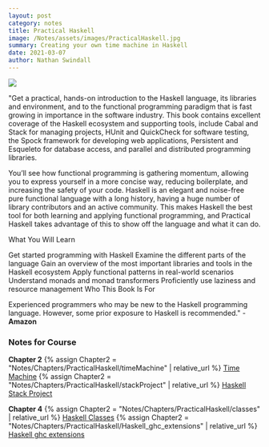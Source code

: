 ```yaml
---
layout: post
category: notes
title: Practical Haskell
image: /Notes/assets/images/PracticalHaskell.jpg
summary: Creating your own time machine in Haskell
date: 2021-03-07
author: Nathan Swindall
---
```



<a target="_blank"  href="https://www.amazon.com/gp/product/1484244796/ref=as_li_tl?ie=UTF8&camp=1789&creative=9325&creativeASIN=1484244796&linkCode=as2&tag=swindeasy-20&linkId=da9844417188aa079813bc68e122f93e"><img border="0" style="display:block;margin-left:auto;margin-right:auto;" src="//ws-na.amazon-adsystem.com/widgets/q?_encoding=UTF8&MarketPlace=US&ASIN=1484244796&ServiceVersion=20070822&ID=AsinImage&WS=1&Format=_SL250_&tag=swindeasy-20" ></a>

"Get a practical, hands-on introduction to the Haskell language, its libraries and environment, and to the functional programming paradigm that is fast growing in importance in the software industry. This book contains excellent coverage of the Haskell ecosystem and supporting tools, include Cabal and Stack for managing projects, HUnit and QuickCheck for software testing, the Spock framework for developing web applications, Persistent and Esqueleto for database access, and parallel and distributed programming libraries.

You’ll see how functional programming is gathering momentum, allowing you to express yourself in a more concise way, reducing boilerplate, and increasing the safety of your code. Haskell is an elegant and noise-free pure functional language with a long history, having a huge number of library contributors and an active community. This makes Haskell the best tool for both learning and applying functional programming, and Practical Haskell takes advantage of this to show off the language and what it can do.

What You Will Learn

Get started programming with Haskell
Examine the different parts of the language
Gain an overview of the most important libraries and tools in the Haskell ecosystem
Apply functional patterns in real-world scenarios
Understand monads and monad transformers
Proficiently use laziness and resource management
Who This Book Is For

Experienced programmers who may be new to the Haskell programming language. However, some prior exposure to Haskell is recommended." -**Amazon**


### **Notes for Course**

**Chapter 2**
{% assign Chapter2 = "Notes/Chapters/PracticalHaskell/timeMachine" | relative_url %} 
<a href="{{Chapter2}}">Time Machine</a>
{% assign Chapter2 = "Notes/Chapters/PracticalHaskell/stackProject" | relative_url %} 
<a href="{{Chapter2}}">Haskell Stack Project</a>

**Chapter 4**
{% assign Chapter2 = "Notes/Chapters/PracticalHaskell/classes" | relative_url %} 
<a href="{{Chapter2}}">Haskell Classes</a>
{% assign Chapter2 = "Notes/Chapters/PracticalHaskell/Haskell_ghc_extensions" | relative_url %} 
<a href="{{Chapter2}}">Haskell ghc extensions</a>